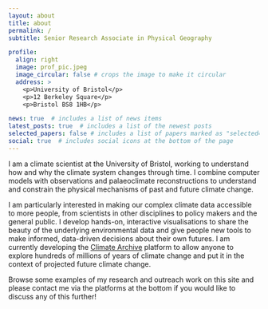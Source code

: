 ```yaml
---
layout: about
title: about
permalink: /
subtitle: Senior Research Associate in Physical Geography

profile:
  align: right
  image: prof_pic.jpeg
  image_circular: false # crops the image to make it circular
  address: >
    <p>University of Bristol</p>
    <p>12 Berkeley Square</p>
    <p>Bristol BS8 1HB</p>

news: true  # includes a list of news items
latest_posts: true  # includes a list of the newest posts
selected_papers: false # includes a list of papers marked as "selected={true}"
social: true  # includes social icons at the bottom of the page
---
```


I am a climate scientist at the University of Bristol, working to understand how and why the climate system changes through time. I combine computer models with observations and palaeoclimate reconstructions to understand and constrain the physical mechanisms of past and future climate change.

I am particularly interested in making our complex climate data accessible to more people, from scientists in other disciplines to policy makers and the general public. I develop hands-on, interactive visualisations to share the beauty of the underlying environmental data and give people new tools to make informed, data-driven decisions about their own futures. I am currently developing the [Climate Archive](https://climatearchive.org) platform to allow anyone to explore hundreds of millions of years of climate change and put it in the context of projected future climate change.

Browse some examples of my research and outreach work on this site and please contact me via the platforms at the bottom if you would like to discuss any of this further!
